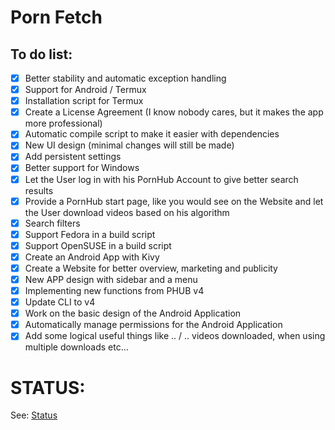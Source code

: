 # Porn Fetch 


## To do list:


- [x] Better stability and automatic exception handling
- [x] Support for Android / Termux
- [x] Installation script for Termux
- [x] Create a License Agreement (I know nobody cares, but it makes the app more professional)
- [x] Automatic compile script to make it easier with dependencies
- [x] New UI design (minimal changes will still be made)
- [x] Add persistent settings
- [x] Better support for Windows
- [x] Let the User log in with his PornHub Account to give better search results
- [x] Provide a PornHub start page, like you would see on the Website and let the User download videos based on his algorithm
- [x] Search filters
- [x] Support Fedora in a build script
- [x] Support OpenSUSE in a build script
- [x] Create an Android App with Kivy
- [x] Create a Website for better overview, marketing and publicity
- [x] New APP design with sidebar and a menu
- [x] Implementing new functions from PHUB v4
- [x] Update CLI to v4
- [x] Work on the basic design of the Android Application
- [x] Automatically manage permissions for the Android Application
- [x] Add some logical useful things like .. / .. videos downloaded, when using multiple downloads etc...
# STATUS:

See: [Status](https://github.com/EchterAlsFake/Porn_Fetch/blob/master/README/STATUS.md)
